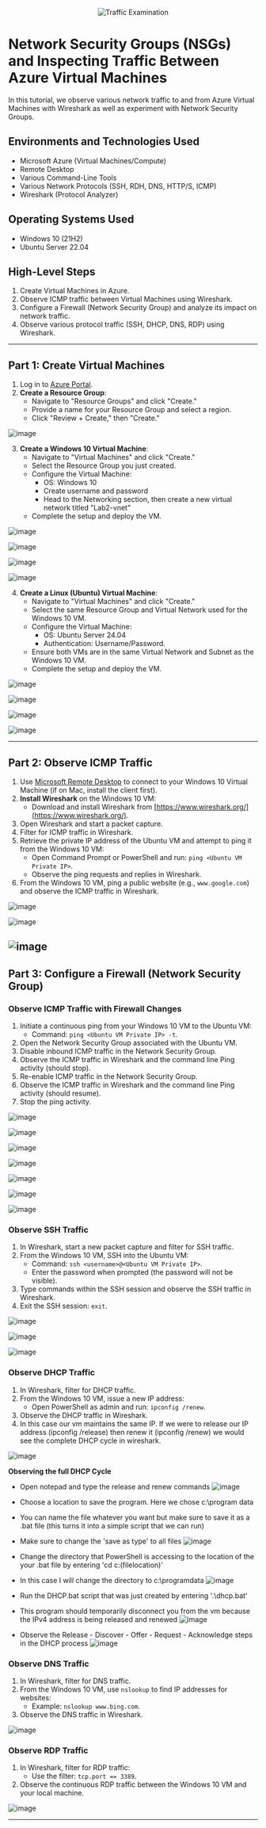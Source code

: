 <p align="center">
  <img src="https://i.imgur.com/Ua7udoS.png" alt="Traffic Examination"/>
</p>

# Network Security Groups (NSGs) and Inspecting Traffic Between Azure Virtual Machines

In this tutorial, we observe various network traffic to and from Azure Virtual Machines with Wireshark as well as experiment with Network Security Groups.

## Environments and Technologies Used

- Microsoft Azure (Virtual Machines/Compute)
- Remote Desktop
- Various Command-Line Tools
- Various Network Protocols (SSH, RDH, DNS, HTTP/S, ICMP)
- Wireshark (Protocol Analyzer)

## Operating Systems Used

- Windows 10 (21H2)
- Ubuntu Server 22.04

## High-Level Steps

1. Create Virtual Machines in Azure.
2. Observe ICMP traffic between Virtual Machines using Wireshark.
3. Configure a Firewall (Network Security Group) and analyze its impact on network traffic.
4. Observe various protocol traffic (SSH, DHCP, DNS, RDP) using Wireshark.

---

## Part 1: Create Virtual Machines

1. Log in to [Azure Portal](https://portal.azure.com/).
2. **Create a Resource Group**:
   - Navigate to "Resource Groups" and click "Create."
   - Provide a name for your Resource Group and select a region.
   - Click "Review + Create," then "Create."

![image](https://github.com/user-attachments/assets/7e4ba073-6b52-4371-8734-b9e865388810)

3. **Create a Windows 10 Virtual Machine**:
   - Navigate to "Virtual Machines" and click "Create."
   - Select the Resource Group you just created.
   - Configure the Virtual Machine:
     - OS: Windows 10
     - Create username and password
     - Head to the Networking section, then create a new virtual network titled "Lab2-vnet"
   - Complete the setup and deploy the VM.
  
![image](https://github.com/user-attachments/assets/af13d94f-7f8b-4a47-9967-b2a937bc4ec2)

![image](https://github.com/user-attachments/assets/83cfba9b-0744-4db2-a1cf-01965176e5b3)

![image](https://github.com/user-attachments/assets/26e67eb2-04c8-4e51-81c0-fdb325103403)

![image](https://github.com/user-attachments/assets/c5eddae2-e6a7-4a38-979e-444f62858afb)

4. **Create a Linux (Ubuntu) Virtual Machine**:
   - Navigate to "Virtual Machines" and click "Create."
   - Select the same Resource Group and Virtual Network used for the Windows 10 VM.
   - Configure the Virtual Machine:
     - OS: Ubuntu Server 24.04
     - Authentication: Username/Password.
   - Ensure both VMs are in the same Virtual Network and Subnet as the Windows 10 VM.
   - Complete the setup and deploy the VM.

![image](https://github.com/user-attachments/assets/8a13b057-80aa-4441-a3c5-a70f74f83a6b)

![image](https://github.com/user-attachments/assets/c7280b08-22a0-470c-a0a2-666da6792585)

![image](https://github.com/user-attachments/assets/b054649d-5d22-4839-ad22-b4edc104b2c7)

![image](https://github.com/user-attachments/assets/b89d5ba6-0012-4383-b144-3807e937cc4e)

---

## Part 2: Observe ICMP Traffic

1. Use [Microsoft Remote Desktop](https://apps.microsoft.com/store) to connect to your Windows 10 Virtual Machine (if on Mac, install the client first).
2. **Install Wireshark** on the Windows 10 VM:
   - Download and install Wireshark from [https://www.wireshark.org/](https://www.wireshark.org/).
3. Open Wireshark and start a packet capture.
4. Filter for ICMP traffic in Wireshark.
5. Retrieve the private IP address of the Ubuntu VM and attempt to ping it from the Windows 10 VM:
   - Open Command Prompt or PowerShell and run: `ping <Ubuntu VM Private IP>`.
   - Observe the ping requests and replies in Wireshark.
6. From the Windows 10 VM, ping a public website (e.g., `www.google.com`) and observe the ICMP traffic in Wireshark.

![image](https://github.com/user-attachments/assets/c2e43130-979d-4064-8f99-7f038250ba53)

![image](https://github.com/user-attachments/assets/b97f8b56-ff13-4e23-b828-008b9b3950a2)

![image](https://github.com/user-attachments/assets/9cad2ab3-ac3e-4912-9799-71bf6264e5ba)
---

## Part 3: Configure a Firewall (Network Security Group)

### Observe ICMP Traffic with Firewall Changes

1. Initiate a continuous ping from your Windows 10 VM to the Ubuntu VM:
   - Command: `ping <Ubuntu VM Private IP> -t`.
2. Open the Network Security Group associated with the Ubuntu VM.
3. Disable inbound ICMP traffic in the Network Security Group.
4. Observe the ICMP traffic in Wireshark and the command line Ping activity (should stop).
5. Re-enable ICMP traffic in the Network Security Group.
6. Observe the ICMP traffic in Wireshark and the command line Ping activity (should resume).
7. Stop the ping activity.

![image](https://github.com/user-attachments/assets/e806e62a-b46e-47ac-a356-3058aee39f17)

![image](https://github.com/user-attachments/assets/91b5ef93-b739-43c1-8936-76a07cfcc18f)

![image](https://github.com/user-attachments/assets/724199d2-42ea-4be6-9e3a-84e161b7a6ad)

![image](https://github.com/user-attachments/assets/0a1a1b50-622e-417a-9442-e19f6fa588b0)

![image](https://github.com/user-attachments/assets/a5e6ca3c-5107-49c0-92d5-845c0e9e26fc)

![image](https://github.com/user-attachments/assets/6fe0f6f6-961e-4433-ae81-b6c88c389701)

![image](https://github.com/user-attachments/assets/0474771b-6adb-4997-a9ff-0bb963977ed5)

### Observe SSH Traffic

1. In Wireshark, start a new packet capture and filter for SSH traffic.
2. From the Windows 10 VM, SSH into the Ubuntu VM:
   - Command: `ssh <username>@<Ubuntu VM Private IP>`.
   - Enter the password when prompted (the password will not be visible).
3. Type commands within the SSH session and observe the SSH traffic in Wireshark.
4. Exit the SSH session: `exit`.

![image](https://github.com/user-attachments/assets/63217af8-2ba8-4478-aca0-5508ea2a7999)

![image](https://github.com/user-attachments/assets/44384dcd-d02c-4d53-9b12-377c21cf9a9f)

![image](https://github.com/user-attachments/assets/d2684184-25e9-434e-9ad2-eb0cfa692c7a)

### Observe DHCP Traffic

1. In Wireshark, filter for DHCP traffic.
2. From the Windows 10 VM, issue a new IP address:
   - Open PowerShell as admin and run: `ipconfig /renew`.
3. Observe the DHCP traffic in Wireshark.
4. In this case our vm maintains the same IP. If we were to release our IP address (ipconfig /release) then renew it (ipconfig /renew) we would see the complete DHCP cycle in wireshark. 

![image](https://github.com/user-attachments/assets/16a29a2e-8cd5-443d-9d0e-d3da2414b2b3)

**Observing the full DHCP Cycle**
  - Open notepad and type the release and renew commands
![image](https://github.com/user-attachments/assets/6315b81f-9fd1-4460-8600-d7519a83ab7a)

  - Choose a location to save the program. Here we chose c:\program data
  - You can name the file whatever you want but make sure to save it as a .bat file (this turns it into a simple script that we can run)
  - Make sure to change the 'save as type' to all files
![image](https://github.com/user-attachments/assets/221f9dd3-136a-4390-aea8-6a5e2fdf80ad)

  - Change the directory that PowerShell is accessing to the location of the your .bat file by entering 'cd c:\(filelocation)'
  - In this case I will change the directory to c:\programdata
![image](https://github.com/user-attachments/assets/6ce3473b-d04f-482a-a66f-d4872de76b69)

  - Run the DHCP.bat script that was just created by entering '.\dhcp.bat'
  - This program should temporarily disconnect you from the vm because the IPv4 address is being released and renewed
![image](https://github.com/user-attachments/assets/63bf6209-27a1-45e9-abb3-37e82c4e1f32)

  - Observe the Release - Discover - Offer - Request - Acknowledge steps in the DHCP process
![image](https://github.com/user-attachments/assets/856afb10-5691-419a-8851-1a80570e1166)

### Observe DNS Traffic

1. In Wireshark, filter for DNS traffic.
2. From the Windows 10 VM, use `nslookup` to find IP addresses for websites:
   - Example: `nslookup www.bing.com`.
3. Observe the DNS traffic in Wireshark.

![image](https://github.com/user-attachments/assets/d7ed2474-83fa-4ddf-80e3-a6a594531a8e)

### Observe RDP Traffic

1. In Wireshark, filter for RDP traffic:
   - Use the filter: `tcp.port == 3389`.
2. Observe the continuous RDP traffic between the Windows 10 VM and your local machine.

![image](https://github.com/user-attachments/assets/ff04f0f1-eee1-4586-927c-cd2fd44d05da)

---


